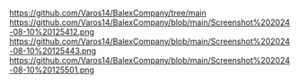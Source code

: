 https://github.com/Varos14/BalexCompany/tree/main
https://github.com/Varos14/BalexCompany/blob/main/Screenshot%202024-08-10%20125412.png
https://github.com/Varos14/BalexCompany/blob/main/Screenshot%202024-08-10%20125443.png
https://github.com/Varos14/BalexCompany/blob/main/Screenshot%202024-08-10%20125501.png
